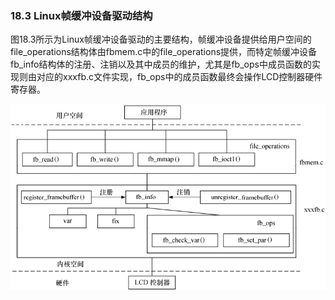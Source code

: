### 18.3 Linux帧缓冲设备驱动结构

图18.3所示为Linux帧缓冲设备驱动的主要结构，帧缓冲设备提供给用户空间的file_operations结构体由fbmem.c中的file_operations提供，而特定帧缓冲设备fb_info结构体的注册、注销以及其中成员的维护，尤其是fb_ops中成员函数的实现则由对应的xxxfb.c文件实现，fb_ops中的成员函数最终会操作LCD控制器硬件寄存器。

![P469_50095.jpg](../images/P469_50095.jpg)
